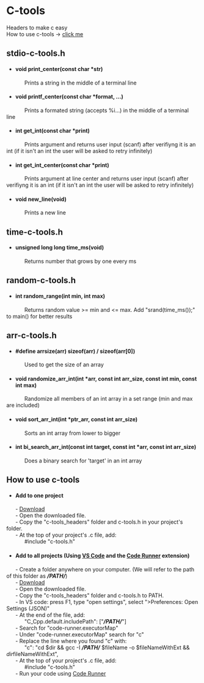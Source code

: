 # C-tools

Headers to make c easy  
How to use c-tools -> [click me](https://github.com/Riescent/c-tools#how-to-use-c-tools)

## stdio-c-tools.h

  - #### void print_center(const char *str)  
            Prints a string in the middle of a terminal line  
  - #### void printf_center(const char *format, ...)
            Prints a formated string (accepts %i...) in the middle of a terminal line
  - #### int get_int(const char *print)
            Prints argument and returns user input (scanf) after verifiyng it is an int (if it isn't an int the user will be asked to retry infinitely)
  - #### int get_int_center(const char *print)
            Prints argument at line center and returns user input (scanf) after verifiyng it is an int (if it isn't an int the user will be asked to retry infinitely)
  - #### void new_line(void)
            Prints a new line
            

## time-c-tools.h

  - #### unsigned long long time_ms(void)
            Returns number that grows by one every ms
            

## random-c-tools.h

  - #### int random_range(int min, int max)
            Returns random value >= min and <= max. Add "srand(time_ms());" to main() for better results
            

## arr-c-tools.h

  - #### #define arrsize(arr) sizeof(arr) / sizeof(arr[0])
            Used to get the size of an array
  - #### void randomize_arr_int(int *arr, const int arr_size, const int min, const int max)
            Randomize all members of an int array in a set range (min and max are included)
  - #### void sort_arr_int(int *ptr_arr, const int arr_size)
            Sorts an int array from lower to bigger
  - #### int bi_search_arr_int(const int target, const int *arr, const int arr_size)
            Does a binary search for 'target' in an int array
  
## How to use c-tools
  - #### Add to one project
      - [Download](https://github.com/Riescent/c-tools/archive/refs/heads/main.zip)  
      - Open the downloaded file.  
      - Copy the "c-tools_headers" folder and c-tools.h in your project's folder.  
      - At the top of your project's .c file, add:  
            #include "c-tools.h"

  - #### Add to all projects (Using [VS Code](https://code.visualstudio.com/) and the [Code Runner](https://marketplace.visualstudio.com/items?itemName=formulahendry.code-runner) extension)
      - Create a folder anywhere on your computer. (We will refer to the path of this folder as ___/PATH/___)  
      - [Download](https://github.com/Riescent/c-tools/archive/refs/heads/main.zip)  
      - Open the downloaded file.  
      - Copy the "c-tools_headers" folder and c-tools.h to PATH.  
      - In VS code: press F1, type "open settings", select ">Preferences: Open Settings (JSON)"  
      - At the end of the file, add:  
            "C_Cpp.default.includePath": ["___/PATH/___"]  
      - Search for "code-runner.executorMap"  
      - Under "code-runner.executorMap" search for "c"  
      - Replace the line where you found "c" with:  
            "c": "cd $dir && gcc -I ___/PATH/___ $fileName -o $fileNameWithExt && $dir$fileNameWithExt",  
      - At the top of your project's .c file, add:  
            #include "c-tools.h"  
      - Run your code using [Code Runner](https://marketplace.visualstudio.com/items?itemName=formulahendry.code-runner)  
